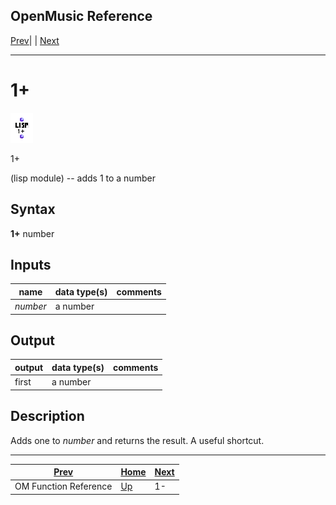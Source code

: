 OpenMusic Reference  
---  
[Prev](funcref.main)| | [Next](minus1)  
  
* * *

# 1+

![](figures/functions/lisp/plus1.png)

  
  
1+  
  
(lisp module) \-- adds 1 to a number  

## Syntax

   **1+**  number  

## Inputs

name| data type(s)| comments  
---|---|---  
  _number_ |  a number|  
  
## Output

output| data type(s)| comments  
---|---|---  
first| a number|  
  
## Description

Adds one to  _number_  and returns the result. A useful shortcut.

* * *

[Prev](funcref.main)| [Home](index)| [Next](minus1)  
---|---|---  
OM Function Reference| [Up](funcref.main)| 1-


